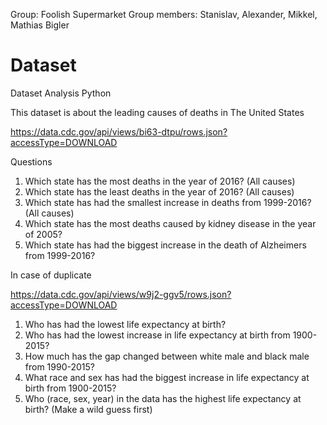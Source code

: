 Group: Foolish Supermarket
Group members: Stanislav, Alexander, Mikkel, Mathias Bigler
# Dataset
Dataset Analysis Python

This dataset is about the leading causes of deaths in The United States

https://data.cdc.gov/api/views/bi63-dtpu/rows.json?accessType=DOWNLOAD

Questions

1. Which state has the most deaths in the year of 2016? (All causes)
2. Which state has the least deaths in the year of 2016? (All causes)
3. Which state has had the smallest increase in deaths from 1999-2016? (All causes)
4. Which state has the most deaths caused by kidney disease in the year of 2005?
5. Which state has had the biggest increase in the death of Alzheimers from 1999-2016?

In case of duplicate

https://data.cdc.gov/api/views/w9j2-ggv5/rows.json?accessType=DOWNLOAD

1. Who has had the lowest life expectancy at birth?
2. Who has had the lowest increase in life expectancy at birth from 1900-2015?
3. How much has the gap changed between white male and black male from 1990-2015?
4. What race and sex has had the biggest increase in life expectancy at birth from 1900-2015?
5. Who (race, sex, year) in the data has the highest life expectancy at birth? (Make a wild guess first)


